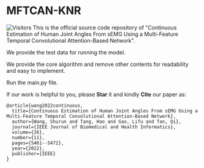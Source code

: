 # MFTCAN-KNR
![Visitors](https://api.visitorbadge.io/api/visitors?path=https://github.com/Shurun-Wang/MFTCAN-KNR&label=visitors&countColor=%232ccce4&style=plastic)  This is the official source code repository of "Continuous Estimation of Human Joint Angles From sEMG Using a Multi-Feature Temporal Convolutional Attention-Based Network".

We provide the test data for running the model.

We provide the core algorithm and remove other contents for readability and easy to implement.

Run the main.py file.

If our work is helpful to you, please **Star** it and kindly **Cite** our paper as:  

    @article{wang2022continuous,
      title={Continuous Estimation of Human Joint Angles From sEMG Using a Multi-Feature Temporal Convolutional Attention-Based Network},
      author={Wang, Shurun and Tang, Hao and Gao, Lifu and Tan, Qi},
      journal={IEEE Journal of Biomedical and Health Informatics},
      volume={26},
      number={11},
      pages={5461--5472},
      year={2022},
      publisher={IEEE}
    }

